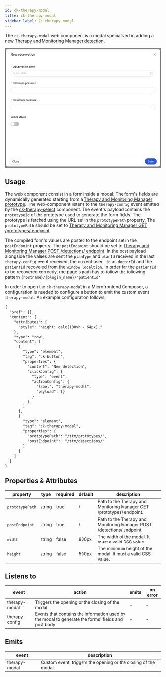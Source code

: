 ```yaml
---
id: ck-therapy-modal
title: ck-therapy-modal
sidebar_label: Ck therapy modal
---
```




The `ck-therapy-modal` web component is a modal specialized in adding a new [Therapy and Monitoring Manager detection](/runtime-components/plugins/therapy-and-monitoring-manager/10_overview.md).

![ck-therapy-modal](../img/ck-therapy-modal.png)
## Usage

The web component consist in a form inside a modal. The form's fields are dynamically generated starting from a [Therapy and Monitoring Manager prototype](/runtime-components/plugins/therapy-and-monitoring-manager/10_overview.md#prototypes). The web-component listens to the `therapy-config` event emitted by the [ck-therapy-select](/runtime-components/plugins/care-kit/20_components/40_ck-therapy-select.md) component. The event's payload contains the `prototypeId` of the prototype used to generate the form fields. The prototype is fetched using the URL set in the `prototypePath` property. The `prototypePath` should be set to [Therapy and Monitoring Manager GET /prototypes/ endpoint](/runtime-components/plugins/therapy-and-monitoring-manager/10_overview.md#prototypes).

The compiled form's values are posted to the endpoint set in the `postEndpoint` property. The `postEndpoint` should be set to [Therapy and Monitoring Manager POST /detections/ endpoint](/runtime-components/plugins/therapy-and-monitoring-manager/30_usage.md#post-detections). In the post payload alongside the values are sent the `planType` and `planId` received in the last `therapy-config` event received, the current user `_id` as `doctorId` and the `patientId` recovered from the `window localtion`. In order for the `patientId` to be recovered correctly, the page's path has to follow the following pattern `{hostname}/{plugin_name}/'patientId'` 

In order to open the `ck-therapy-modal` in a Microfrontend Composer, a configuration is needed to configure a button to emit the custom event `therapy-modal`. An example configuration follows: 

```
{
  "$ref": {},
  "content": {
    "attributes": {
      "style": "height: calc(100vh - 64px);"
    },
    "type": "row",
    "content": [
      {
        "type": "element",
        "tag": "bk-button",
        "properties": {
          "content": "New detection",
          "clickConfig": {
            "type": "event",
            "actionConfig": {
              "label": "therapy-modal",
              "payload": {}
            }
          }
        }
      },
      {
        "type": "element",
        "tag": "ck-therapy-modal",
        "properties": {
          "prototypePath": "/ttm/prototypes/",
          "postEndpoint":  "/ttm/detections/"
        }
      }
    ]
  }
}
```


## Properties & Attributes

| property | type | required | default | description |
|----------|------|----------|---------|-------------|
|`prototypePath`| string | true | / | Path to the Therapy and Monitoring Manager GET /prototypes/ endpoint. |
|`postEndpoint`| string | true | / | Path to the Therapy and Monitoring Manager POST /detections/ endpoint. |
|`width`| string | false | 800px | The width of the modal. It must a valid CSS value. |
|`height`| string | false | 500px | The minimum height of the modal. It must a valid CSS value. |

## Listens to

| event | action | emits | on error |
|-------|--------|-------|----------|
|therapy-modal| Triggers the opening or the closing of the modal. | - | - |
|therapy-config| Events that contains the information used by the modal to generate the forms' fields and post body | - | - |

## Emits

| event | description |
|-------|-------------|
|therapy-modal| Custom event, triggers the opening or the closing of the modal. |
